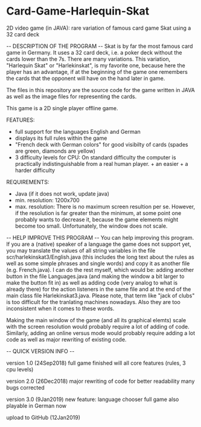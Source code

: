 # Card-Game-Harlequin-Skat
2D video game (in JAVA): rare variation of famous card game Skat using a 32 card deck

-- DESCRIPTION OF THE PROGRAM --
Skat is by far the most famous card game in Germany. It uses a 32 card deck, i.e. a poker deck without the cards lower than the 7s.
There are many variations. This variation, "Harlequin Skat" or "Harlekinskat", is my favorite one, because here the player has an advantage, if at the beginning of the game one remembers the cards that the opponent will have on the hand later in game.

The files in this repository are the source code for the game written in JAVA as well as the image files for representing the cards.

This game is a 2D single player offline game.

FEATURES:
* full support for the languages English and German
* displays its full rules within the game
* "French deck with German colors" for good visibilty of cards (spades are green, diamonds are yellow)
* 3 difficulty levels for CPU:
On standard difficulty the computer is practically indistinguishable from a real human player. + an easier + a harder difficulty

REQUIREMENTS:
* Java (if it does not work, update java)
* min. resolution: 1200x700
* max. resolution: There is no maximum screen resultion per se. However, if the resolution is far greater than the minimum, at some point one probably wants to decrease it, because the game elements might become too small. Unfortunately, the window does not scale.

-- HELP IMPROVE THIS PROGRAM --
You can help improving this program. If you are a (native) speaker of a language the game does not support yet, you may translate the values of all string variables in the file scr/harlekinskat3/English.java (this includes the long text about the rules as well as some simple phrases and single words) and copy it as another file (e.g. French.java). I can do the rest myself, which would be: adding another button in the file Languages.java (and making the window a bit larger to make the button fit in) as well as adding code (very analog to what is already there) for the action listeners in the same file and at the end of the main class file Harlekinskat3.java.
Please note, that term like "jack of clubs" is too difficult for the tranlating machines nowadays. Also they are too inconsistent when it comes to these words.

Making the main window of the game (and all its graphical elemts) scale with the screen resolution would probably require a lot of adding of code.
Similarly, adding an online versus mode would probably require adding a lot code as well as major rewriting of existing code.


-- QUICK VERSION INFO --

version 1.0 (24Sep2018)
full game finished will all core features (rules, 3 cpu levels)

version 2.0 (26Dec2018)
major rewriting of code for better readability
many bugs corrected

version 3.0 (9Jan2019)
new feature: language chooser
full game also playable in German now

upload to GitHub (12Jan2019)

